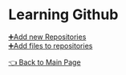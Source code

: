 # Learning Github

[➕Add new Repositories](https://github.com/rahulsdas/learning_github/blob/main/Add%20new%20Repositories.md)  
[➕Add files to repositories](https://github.com/rahulsdas/learning_github/blob/main/Add%20files%20to%20repository.md)  
  
[👈 Back to Main Page](https://github.com/rahulsdas)